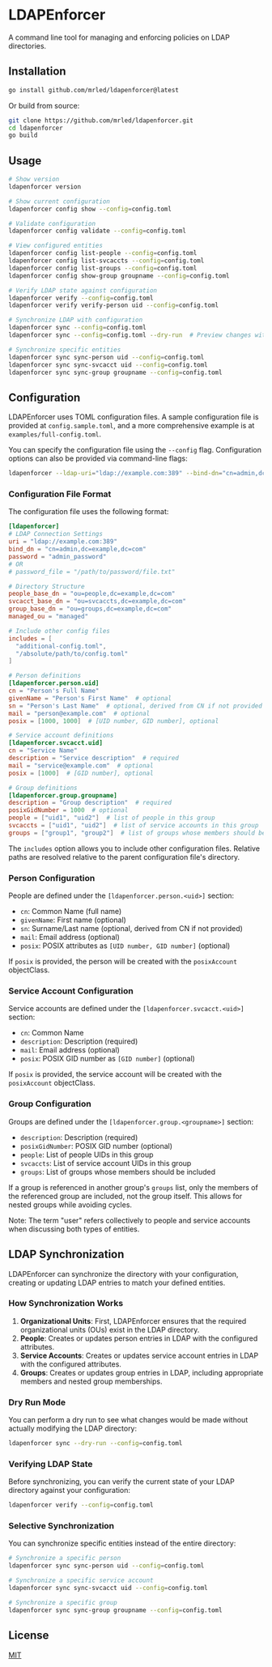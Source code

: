 # LDAPEnforcer

A command line tool for managing and enforcing policies on LDAP directories.

## Installation

```bash
go install github.com/mrled/ldapenforcer@latest
```

Or build from source:

```bash
git clone https://github.com/mrled/ldapenforcer.git
cd ldapenforcer
go build
```

## Usage

```bash
# Show version
ldapenforcer version

# Show current configuration
ldapenforcer config show --config=config.toml

# Validate configuration
ldapenforcer config validate --config=config.toml

# View configured entities
ldapenforcer config list-people --config=config.toml
ldapenforcer config list-svcaccts --config=config.toml
ldapenforcer config list-groups --config=config.toml
ldapenforcer config show-group groupname --config=config.toml

# Verify LDAP state against configuration
ldapenforcer verify --config=config.toml
ldapenforcer verify verify-person uid --config=config.toml

# Synchronize LDAP with configuration
ldapenforcer sync --config=config.toml
ldapenforcer sync --config=config.toml --dry-run  # Preview changes without applying

# Synchronize specific entities
ldapenforcer sync sync-person uid --config=config.toml
ldapenforcer sync sync-svcacct uid --config=config.toml
ldapenforcer sync sync-group groupname --config=config.toml
```

## Configuration

LDAPEnforcer uses TOML configuration files. A sample configuration file is provided at `config.sample.toml`, and a more comprehensive example is at `examples/full-config.toml`.

You can specify the configuration file using the `--config` flag. Configuration options can also be provided via command-line flags:

```bash
ldapenforcer --ldap-uri="ldap://example.com:389" --bind-dn="cn=admin,dc=example,dc=com" --password="secret"
```

### Configuration File Format

The configuration file uses the following format:

```toml
[ldapenforcer]
# LDAP Connection Settings
uri = "ldap://example.com:389"
bind_dn = "cn=admin,dc=example,dc=com"
password = "admin_password"
# OR
# password_file = "/path/to/password/file.txt"

# Directory Structure
people_base_dn = "ou=people,dc=example,dc=com"
svcacct_base_dn = "ou=svcaccts,dc=example,dc=com"
group_base_dn = "ou=groups,dc=example,dc=com"
managed_ou = "managed"

# Include other config files
includes = [
  "additional-config.toml",
  "/absolute/path/to/config.toml"
]

# Person definitions
[ldapenforcer.person.uid]
cn = "Person's Full Name"
givenName = "Person's First Name"  # optional
sn = "Person's Last Name"  # optional, derived from CN if not provided
mail = "person@example.com"  # optional
posix = [1000, 1000]  # [UID number, GID number], optional

# Service account definitions
[ldapenforcer.svcacct.uid]
cn = "Service Name"
description = "Service description"  # required
mail = "service@example.com"  # optional
posix = [1000]  # [GID number], optional

# Group definitions
[ldapenforcer.group.groupname]
description = "Group description"  # required
posixGidNumber = 1000  # optional
people = ["uid1", "uid2"]  # list of people in this group
svcaccts = ["uid1", "uid2"]  # list of service accounts in this group
groups = ["group1", "group2"]  # list of groups whose members should be included
```

The `includes` option allows you to include other configuration files. Relative paths are resolved relative to the parent configuration file's directory.

### Person Configuration

People are defined under the `[ldapenforcer.person.<uid>]` section:

- `cn`: Common Name (full name)
- `givenName`: First name (optional)
- `sn`: Surname/Last name (optional, derived from CN if not provided)
- `mail`: Email address (optional)
- `posix`: POSIX attributes as `[UID number, GID number]` (optional)

If `posix` is provided, the person will be created with the `posixAccount` objectClass.

### Service Account Configuration

Service accounts are defined under the `[ldapenforcer.svcacct.<uid>]` section:

- `cn`: Common Name
- `description`: Description (required)
- `mail`: Email address (optional)
- `posix`: POSIX GID number as `[GID number]` (optional)

If `posix` is provided, the service account will be created with the `posixAccount` objectClass.

### Group Configuration

Groups are defined under the `[ldapenforcer.group.<groupname>]` section:

- `description`: Description (required)
- `posixGidNumber`: POSIX GID number (optional)
- `people`: List of people UIDs in this group
- `svcaccts`: List of service account UIDs in this group
- `groups`: List of groups whose members should be included

If a group is referenced in another group's `groups` list, only the members of the referenced group are included, not the group itself. This allows for nested groups while avoiding cycles.

Note: The term "user" refers collectively to people and service accounts when discussing both types of entities.

## LDAP Synchronization

LDAPEnforcer can synchronize the directory with your configuration, creating or updating LDAP entries to match your defined entities.

### How Synchronization Works

1. **Organizational Units**: First, LDAPEnforcer ensures that the required organizational units (OUs) exist in the LDAP directory.
2. **People**: Creates or updates person entries in LDAP with the configured attributes.
3. **Service Accounts**: Creates or updates service account entries in LDAP with the configured attributes.
4. **Groups**: Creates or updates group entries in LDAP, including appropriate members and nested group memberships.

### Dry Run Mode

You can perform a dry run to see what changes would be made without actually modifying the LDAP directory:

```bash
ldapenforcer sync --dry-run --config=config.toml
```

### Verifying LDAP State

Before synchronizing, you can verify the current state of your LDAP directory against your configuration:

```bash
ldapenforcer verify --config=config.toml
```

### Selective Synchronization

You can synchronize specific entities instead of the entire directory:

```bash
# Synchronize a specific person
ldapenforcer sync sync-person uid --config=config.toml

# Synchronize a specific service account
ldapenforcer sync sync-svcacct uid --config=config.toml

# Synchronize a specific group
ldapenforcer sync sync-group groupname --config=config.toml
```

## License

[MIT](LICENSE)